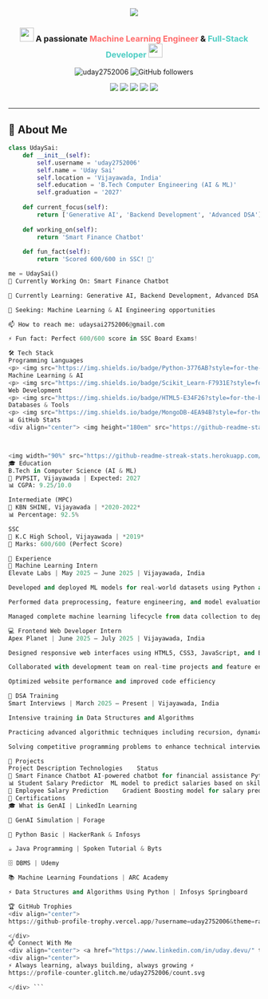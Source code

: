 <div align="center">

<!-- Animated Header -->
<img src="https://readme-typing-svg.herokuapp.com/?font=Righteous&size=35&center=true&vCenter=true&width=500&height=70&duration=4000&lines=Hi+There!+👋;+I'm+Uday+Sai!;" />

<h3 align="center">
  <img src="https://media.giphy.com/media/hvRJCLFzcasrR4ia7z/giphy.gif" width="28">
  A passionate <span style="color: #FF6B6B;">Machine Learning Engineer</span> & <span style="color: #4ECDC4;">Full-Stack Developer</span>
  <img src="https://media.giphy.com/media/hvRJCLFzcasrR4ia7z/giphy.gif" width="28">
</h3>

</div>

<!-- Profile Stats -->
<p align="center">
  <img src="https://komarev.com/ghpvc/?username=uday2752006&label=Profile%20Views&color=0e75b6&style=for-the-badge" alt="uday2752006" />
  <img src="https://img.shields.io/github/followers/uday2752006?label=Followers&style=for-the-badge&color=blue" alt="GitHub followers" />
</p>

<!-- Tech Stack -->
<div align="center">
  <img src="https://img.shields.io/badge/Python-3776AB?style=for-the-badge&logo=python&logoColor=white" />
  <img src="https://img.shields.io/badge/Java-ED8B00?style=for-the-badge&logo=java&logoColor=white" />
  <img src="https://img.shields.io/badge/JavaScript-F7DF1E?style=for-the-badge&logo=javascript&logoColor=black" />
  <img src="https://img.shields.io/badge/React-20232A?style=for-the-badge&logo=react&logoColor=61DAFB" />
  <img src="https://img.shields.io/badge/TensorFlow-FF6F00?style=for-the-badge&logo=tensorflow&logoColor=white" />
</div>

<br>

---

## 🚀 About Me

```python
class UdaySai:
    def __init__(self):
        self.username = 'uday2752006'
        self.name = 'Uday Sai'
        self.location = 'Vijayawada, India'
        self.education = 'B.Tech Computer Engineering (AI & ML)'
        self.graduation = '2027'
        
    def current_focus(self):
        return ['Generative AI', 'Backend Development', 'Advanced DSA']
        
    def working_on(self):
        return 'Smart Finance Chatbot'
        
    def fun_fact(self):
        return 'Scored 600/600 in SSC! 🎯'

me = UdaySai()
🔭 Currently Working On: Smart Finance Chatbot

🌱 Currently Learning: Generative AI, Backend Development, Advanced DSA

💼 Seeking: Machine Learning & AI Engineering opportunities

📫 How to reach me: udaysai2752006@gmail.com

⚡ Fun fact: Perfect 600/600 score in SSC Board Exams!

🛠️ Tech Stack
Programming Languages
<p> <img src="https://img.shields.io/badge/Python-3776AB?style=for-the-badge&logo=python&logoColor=white" /> <img src="https://img.shields.io/badge/Java-ED8B00?style=for-the-badge&logo=java&logoColor=white" /> <img src="https://img.shields.io/badge/JavaScript-F7DF1E?style=for-the-badge&logo=javascript&logoColor=black" /> <img src="https://img.shields.io/badge/C-A8B9CC?style=for-the-badge&logo=c&logoColor=black" /> <img src="https://img.shields.io/badge/TypeScript-007ACC?style=for-the-badge&logo=typescript&logoColor=white" /> </p>
Machine Learning & AI
<p> <img src="https://img.shields.io/badge/Scikit_Learn-F7931E?style=for-the-badge&logo=scikit-learn&logoColor=white" /> <img src="https://img.shields.io/badge/TensorFlow-FF6F00?style=for-the-badge&logo=tensorflow&logoColor=white" /> <img src="https://img.shields.io/badge/Pandas-150458?style=for-the-badge&logo=pandas&logoColor=white" /> <img src="https://img.shields.io/badge/OpenCV-5C3EE8?style=for-the-badge&logo=opencv&logoColor=white" /> </p>
Web Development
<p> <img src="https://img.shields.io/badge/HTML5-E34F26?style=for-the-badge&logo=html5&logoColor=white" /> <img src="https://img.shields.io/badge/CSS3-1572B6?style=for-the-badge&logo=css3&logoColor=white" /> <img src="https://img.shields.io/badge/React-20232A?style=for-the-badge&logo=react&logoColor=61DAFB" /> <img src="https://img.shields.io/badge/Node.js-339933?style=for-the-badge&logo=nodedotjs&logoColor=white" /> <img src="https://img.shields.io/badge/Bootstrap-563D7C?style=for-the-badge&logo=bootstrap&logoColor=white" /> </p>
Databases & Tools
<p> <img src="https://img.shields.io/badge/MongoDB-4EA94B?style=for-the-badge&logo=mongodb&logoColor=white" /> <img src="https://img.shields.io/badge/MySQL-005C84?style=for-the-badge&logo=mysql&logoColor=white" /> <img src="https://img.shields.io/badge/Git-F05032?style=for-the-badge&logo=git&logoColor=white" /> <img src="https://img.shields.io/badge/VS_Code-007ACC?style=for-the-badge&logo=visual%20studio%20code&logoColor=white" /> </p>
📊 GitHub Stats
<div align="center"> <img height="180em" src="https://github-readme-stats.vercel.app/api?username=uday2752006&show_icons=true&theme=radical&include_all_commits=true&count_private=true&hide_border=true"/> <img height="180em" src="https://github-readme-stats.vercel.app/api/top-langs/?username=uday2752006&layout=compact&langs_count=8&theme=radical&hide_border=true"/>



<img width="90%" src="https://github-readme-streak-stats.herokuapp.com/?user=uday2752006&theme=radical&hide_border=true"/></div>
🎓 Education
B.Tech in Computer Science (AI & ML)
🏫 PVPSIT, Vijayawada | Expected: 2027
📊 CGPA: 9.25/10.0

Intermediate (MPC)
🏫 KBN SHINE, Vijayawada | *2020-2022*
📊 Percentage: 92.5%

SSC
🏫 K.C High School, Vijayawada | *2019*
🎯 Marks: 600/600 (Perfect Score)

💼 Experience
🚀 Machine Learning Intern
Elevate Labs | May 2025 – June 2025 | Vijayawada, India

Developed and deployed ML models for real-world datasets using Python and Scikit-learn

Performed data preprocessing, feature engineering, and model evaluation

Managed complete machine learning lifecycle from data collection to deployment

💻 Frontend Web Developer Intern
Apex Planet | June 2025 – July 2025 | Vijayawada, India

Designed responsive web interfaces using HTML5, CSS3, JavaScript, and Bootstrap

Collaborated with development team on real-time projects and feature enhancements

Optimized website performance and improved code efficiency

🧠 DSA Training
Smart Interviews | March 2025 – Present | Vijayawada, India

Intensive training in Data Structures and Algorithms

Practicing advanced algorithmic techniques including recursion, dynamic programming

Solving competitive programming problems to enhance technical interview skills

🌟 Projects
Project	Description	Technologies	Status
🤖 Smart Finance Chatbot	AI-powered chatbot for financial assistance	Python, NLP, React, Node.js	🟢 Active
📊 Student Salary Predictor	ML model to predict salaries based on skills	Python, Scikit-learn, Tableau	🟡 Completed
💼 Employee Salary Prediction	Gradient Boosting model for salary prediction	Python, Scikit-learn, Tableau	🟡 Completed
📜 Certifications
🎓 What is GenAI | LinkedIn Learning

🤖 GenAI Simulation | Forage

🐍 Python Basic | HackerRank & Infosys

☕ Java Programming | Spoken Tutorial & Byts

🗄️ DBMS | Udemy

📚 Machine Learning Foundations | ARC Academy

⚡ Data Structures and Algorithms Using Python | Infosys Springboard

🏆 GitHub Trophies
<div align="center">
https://github-profile-trophy.vercel.app/?username=uday2752006&theme=radical&no-frame=true&row=2&column=4

</div>
📫 Connect With Me
<div align="center"> <a href="https://www.linkedin.com/in/uday.devu/" target="_blank"> <img src="https://img.shields.io/badge/LinkedIn-0077B5?style=for-the-badge&logo=linkedin&logoColor=white" /> </a> <a href="mailto:udaysai2752006@gmail.com"> <img src="https://img.shields.io/badge/Gmail-D14836?style=for-the-badge&logo=gmail&logoColor=white" /> </a> <a href="https://www.instagram.com/devu.uday/"> <img src="https://img.shields.io/badge/Instagram-E4405F?style=for-the-badge&logo=instagram&logoColor=white" /> </a> <a href="https://leetcode.com/uday2752006/"> <img src="https://img.shields.io/badge/LeetCode-FFA116?style=for-the-badge&logo=leetcode&logoColor=black" /> </a> <a href="https://www.codechef.com/users/uday2752006"> <img src="https://img.shields.io/badge/CodeChef-5B4638?style=for-the-badge&logo=codechef&logoColor=white" /> </a> <a href="https://www.hackerrank.com/uday2752006"> <img src="https://img.shields.io/badge/HackerRank-00EA64?style=for-the-badge&logo=hackerrank&logoColor=black" /> </a></div>
<div align="center">
⚡ Always learning, always building, always growing ⚡
https://profile-counter.glitch.me/uday2752006/count.svg

</div> ```
